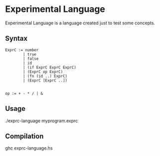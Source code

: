 # Experimental Language

Experimental Language is a language created just to test some concepts.

Syntax
------

    ExprC := number
            | true
            | false
            | id
            | (if ExprC ExprC ExprC)
            | (ExprC op ExprC)
            | (fn (id ..) ExprC)
            | (ExprC [ExprC ..])


    op := + - * / | &

Usage
-----

./exprc-language myprogram.exprc

Compilation
-----------

ghc exprc-language.hs
